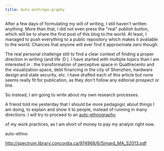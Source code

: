 ```yaml
---
title: Auto-anthropo-graphy
---
```


After a few days of formulating my will of writing, I still haven't written anything. More than that, I did not even press the "real" publish button, which will be to share the first post of this blog to the world. At least, I managed to push everything to a public repository which makes it available to the world. Chances that anyone will ever find it approximate zero though.

The real personal challenge still to find a clear context of finding a proper direction in writing (and life :D ). I have started with multiple topics than I am interested in : the transformation of perceptive space in Quattrecento and the visualization space, debt financing in the city of Shenzhen, hardware design and state security, etc. I have drafted each of this article but none seems really fit for publication, as they don't follow any editorial prospect or line.

So instead, I am going to write about my own research processes.

A friend told me yesterday that I should be more pedagogic about things I am doing, to explain and show it to people, instead of running in many directions. I will try to proceed to an [auto-ethnography]('http://www.recherche-qualitative.qc.ca/documents/files/revue/edition_reguliere/numero30(2)/RQ_30(2)_Rondeau.pdf')

of my work practices, as I am short of money to pay my analyst right now.

auto-ethno

http://spectrum.library.concordia.ca/974968/6/Simard_MA_S2013.pdf
